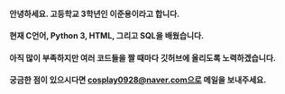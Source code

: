 #### 안녕하세요. 고등학교 3학년인 이준용이라고 합니다.
#### 현재 C언어, Python 3, HTML, 그리고 SQL을 배웠습니다.
#### 아직 많이 부족하지만 여러 코드들을 짤 때마다 깃허브에 올리도록 노력하겠습니다.
#### 궁금한 점이 있으시다면 cosplay0928@naver.com으로 메일을 보내주세요.
